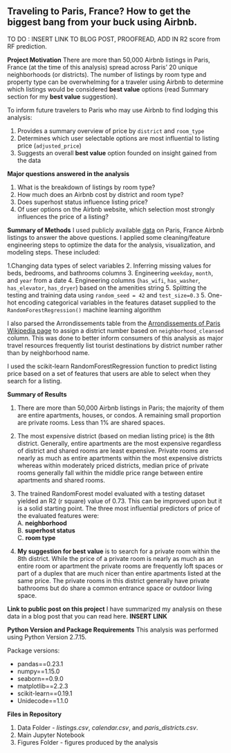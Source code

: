 ## Traveling to Paris, France? How to get the biggest bang from your buck using Airbnb.


TO DO : INSERT LINK TO BLOG POST, PROOFREAD, ADD IN R2 score from RF prediction.

__Project Motivation__
There are more than 50,000 Airbnb listings in Paris, France (at the time of this analysis) spread across Paris’ 20 unique neighborhoods (or districts). The number of listings by room type and property type can be overwhelming for a traveler using Airbnb to determine which listings would be considered **best value** options (read Summary section for my **best value** suggestion).    

To inform future travelers to Paris who may use Airbnb to find lodging this analysis:
1. Provides a summary overview of price by `district` and `room_type`   
2. Determines which user selectable options are most influential to listing price (`adjusted_price`)  
3. Suggests an overall **best value** option founded on insight gained from the data  

__Major questions answered in the analysis__
1.	What is the breakdown of listings by room type?  
2.	How much does an Airbnb cost by district and room type?   
3.	Does superhost status influence listing price?  
4.	Of user options on the Airbnb website, which selection most strongly influences the price of a listing?   

__Summary of Methods__
I used publicly available [data](http://insideAirbnb.com/get-the-data.html) on Paris, France Airbnb listings to answer the above questions. I applied some cleaning/feature engineering steps to optimize the data for the analysis, visualization, and modeling steps. These included:  

1.Changing data types of select variables
2. Inferring missing values for beds, bedrooms, and bathrooms columns
3. Engineering `weekday`, `month`, and `year` from a date
4. Engineering columns (`has_wifi`, `has_washer`, `has_elevator`, `has_dryer`) based on the amenities string
5. Splitting the testing and training data using  `random_seed = 42` and `test_size=0.3`
5. One-hot encoding categorical variables in the features dataset supplied to the `RandomForestRegression()` machine learning algorithm

I also parsed the Arrondissements table from the [Arrondissements of Paris Wikipedia page](https://en.wikipedia.org/wiki/Arrondissements_of_Paris) to assign a district number based on `neighborhood_cleansed` column. This was done to better inform consumers of this analysis as major travel resources frequently list tourist destinations by district number rather than by neighborhood name.

I used the scikit-learn RandomForestRegression function to predict listing price based on a set of features that users are able to select when they search for a listing.

__Summary of Results__
1. There are more than 50,000 Airbnb listings in Paris; the majority of them are entire apartments, houses, or condos. A remaining small proportion are private rooms. Less than 1% are shared spaces.     

2. The most expensive district (based on median listing price) is the 8th district. Generally, entire apartments are the most expensive regardless of district and shared rooms are least expensive. Private rooms are nearly as much as entire apartments within the most expensive districts whereas within moderately priced districts, median price of private rooms generally fall within the middle price range between entire apartments and shared rooms.     

3. The trained RandomForest model evaluated with a testing dataset yielded an R2 (r square) value of 0.73. This can be improved upon but it is a solid starting point. The three most influential predictors of price of the evaluated features were:  
      A.  **neighborhood**  
      B.  **superhost status**  
      C. **room type**     

4. **My suggestion for best value** is to search for a private room within the 8th district. While the price of a private room is nearly as much as an entire room or apartment the private rooms are frequently loft spaces or part of a duplex that are much nicer than entire apartments listed at the same price. The private rooms in this district generally have private bathrooms but do share a common entrance space or outdoor living space.   

__Link to public post on this project__
I have summarized my analysis on these data in a blog post that you can read here. **INSERT LINK**  

__Python Version and Package Requirements__
This analysis was performed using Python Version 2.7.15.    

Package versions:   
* pandas==0.23.1
* numpy==1.15.0
* seaborn==0.9.0
* matplotlib==2.2.3
* scikit-learn==0.19.1
* Unidecode==1.1.0


__Files in Repository__
1. Data Folder - *listings.csv*, *calendar.csv*, and *paris_districts.csv*.  
2. Main Jupyter Notebook
3. Figures Folder - figures produced by the analysis
